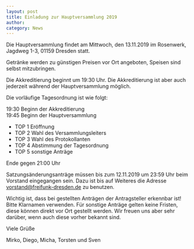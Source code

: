 ```yaml
---
layout: post
title: Einladung zur Hauptversammlung 2019
author:
category: News
---
```


Die Hauptversammlung findet am Mittwoch, den 13.11.2019 im Rosenwerk,
Jagdweg 1-3, 01159 Dresden statt.

Getränke werden zu günstigen Preisen vor Ort angeboten, Speisen sind selbst mitzubringen.

Die Akkreditierung beginnt um 19:30 Uhr. Die Akkreditierung ist aber auch jederzeit während der Hauptversammlung möglich.

Die vorläufige Tagesordnung ist wie folgt:

19:30 Beginn der Akkreditierung<br/>
19:45 Beginn der Hauptversammlung

- TOP 1 Eröffnung
- TOP 2 Wahl des Versammlungsleiters
- TOP 3 Wahl des Protokollanten
- TOP 4 Abstimmung der Tagesordnung
- TOP 5 sonstige Anträge

Ende gegen 21:00 Uhr

Satzungsänderungsanträge müssen bis zum 12.11.2019 um 23:59 Uhr beim
Vorstand eingegangen sein. Dazu ist bis auf Weiteres die Adresse vorstand@freifunk-dresden.de zu benutzen.

Wichtig ist, dass bei gestellten Anträgen der Antragsteller erkennbar ist! Bitte Klarnamen verwenden. Für sonstige Anträge gelten keine Fristen, diese können direkt vor Ort gestellt werden. Wir freuen uns aber sehr darüber, wenn auch diese vorher bekannt sind.

Viele Grüße

Mirko, Diego, Micha, Torsten und Sven
